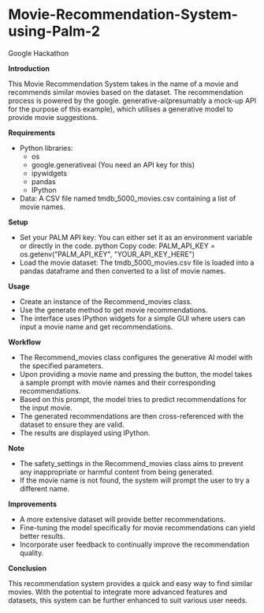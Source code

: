# Movie-Recommendation-System-using-Palm-2
Google Hackathon

**Introduction**

This Movie Recommendation System takes in the name of a movie and recommends similar movies based on the dataset. The recommendation process is powered by the google. generative-ai(presumably a mock-up API for the purpose of this example), which utilises a generative model to provide movie suggestions.

**Requirements**

* Python libraries:
    * os
    * google.generativeai (You need an API key for this)
    * ipywidgets
    * pandas
    * IPython
* Data: A CSV file named tmdb_5000_movies.csv containing a list of movie names.
  
**Setup**

* Set your PALM API key: You can either set it as an environment variable or directly in the code. python Copy code:  PALM_API_KEY = os.getenv("PALM_API_KEY", "YOUR_API_KEY_HERE") 
* Load the movie dataset: The tmdb_5000_movies.csv file is loaded into a pandas dataframe and then converted to a list of movie names.
  
**Usage**

* Create an instance of the Recommend_movies class.
* Use the generate method to get movie recommendations.
* The interface uses IPython widgets for a simple GUI where users can input a movie name and get recommendations.
  
**Workflow**

* The Recommend_movies class configures the generative AI model with the specified parameters.
* Upon providing a movie name and pressing the button, the model takes a sample prompt with movie names and their corresponding recommendations.
* Based on this prompt, the model tries to predict recommendations for the input movie.
* The generated recommendations are then cross-referenced with the dataset to ensure they are valid.
* The results are displayed using IPython.
  
**Note**

* The safety_settings in the Recommend_movies class aims to prevent any inappropriate or harmful content from being generated.
* If the movie name is not found, the system will prompt the user to try a different name.
  
**Improvements**

* A more extensive dataset will provide better recommendations.
* Fine-tuning the model specifically for movie recommendations can yield better results.
* Incorporate user feedback to continually improve the recommendation quality.
  
**Conclusion**

This recommendation system provides a quick and easy way to find similar movies. With the potential to integrate more advanced features and datasets, this system can be further enhanced to suit various user needs.
